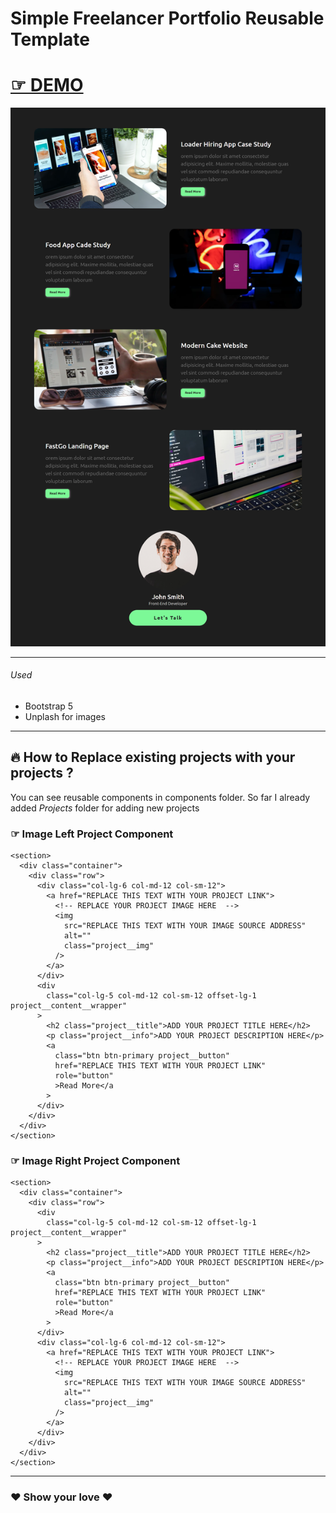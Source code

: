 <h1>Simple Freelancer Portfolio Reusable Template</h1>

<h1>
  <a href="https://dinethlive.github.io/freelancer-portfolio-template/">☞ DEMO</a>
</h1>
<img src="./screenshots/v1.0.0.png" alt="" />
<hr />
<h6>Used</h6>
<ul>
  <li>Bootstrap 5</li>
  <li>Unplash for images</li>
</ul>
<hr />
<h2>🔥 How to Replace existing projects with your projects ?</h2>
<p>
  You can see reusable components in components folder. So far I already added
  <i>Projects</i> folder for adding new projects
</p>
<h3>☞ Image Left Project Component</h3>

```
<section>
  <div class="container">
    <div class="row">
      <div class="col-lg-6 col-md-12 col-sm-12">
        <a href="REPLACE THIS TEXT WITH YOUR PROJECT LINK">
          <!-- REPLACE YOUR PROJECT IMAGE HERE  -->
          <img
            src="REPLACE THIS TEXT WITH YOUR IMAGE SOURCE ADDRESS"
            alt=""
            class="project__img"
          />
        </a>
      </div>
      <div
        class="col-lg-5 col-md-12 col-sm-12 offset-lg-1 project__content__wrapper"
      >
        <h2 class="project__title">ADD YOUR PROJECT TITLE HERE</h2>
        <p class="project__info">ADD YOUR PROJECT DESCRIPTION HERE</p>
        <a
          class="btn btn-primary project__button"
          href="REPLACE THIS TEXT WITH YOUR PROJECT LINK"
          role="button"
          >Read More</a
        >
      </div>
    </div>
  </div>
</section>
```

<h3>☞ Image Right Project Component</h3>

```
<section>
  <div class="container">
    <div class="row">
      <div
        class="col-lg-5 col-md-12 col-sm-12 offset-lg-1 project__content__wrapper"
      >
        <h2 class="project__title">ADD YOUR PROJECT TITLE HERE</h2>
        <p class="project__info">ADD YOUR PROJECT DESCRIPTION HERE</p>
        <a
          class="btn btn-primary project__button"
          href="REPLACE THIS TEXT WITH YOUR PROJECT LINK"
          role="button"
          >Read More</a
        >
      </div>
      <div class="col-lg-6 col-md-12 col-sm-12">
        <a href="REPLACE THIS TEXT WITH YOUR PROJECT LINK">
          <!-- REPLACE YOUR PROJECT IMAGE HERE  -->
          <img
            src="REPLACE THIS TEXT WITH YOUR IMAGE SOURCE ADDRESS"
            alt=""
            class="project__img"
          />
        </a>
      </div>
    </div>
  </div>
</section>
```

<hr />
<h3>❤️ Show your love ❤️</h3>

